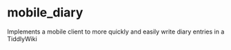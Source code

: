 # mobile_diary
Implements a mobile client to more quickly and easily write diary entries in a TiddlyWiki
